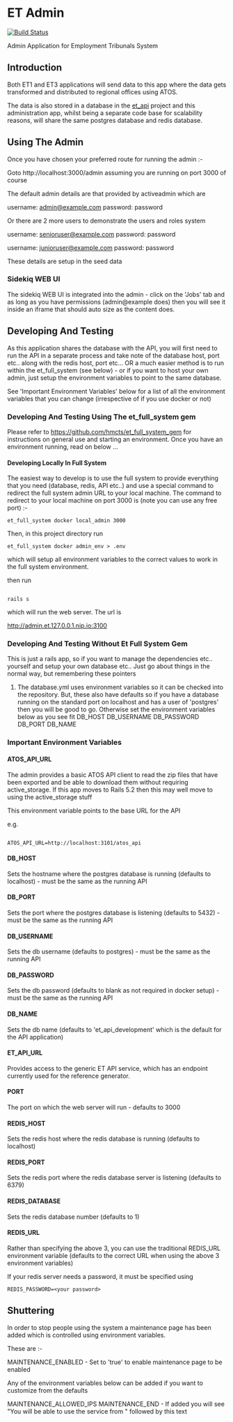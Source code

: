 # ET Admin

[![Build Status](https://dev.azure.com/HMCTS-PET/pet-azure-infrastructure/_apis/build/status/et-admin?branchName=develop)](https://dev.azure.com/HMCTS-PET/pet-azure-infrastructure/_build/latest?definitionId=18&branchName=develop)

Admin Application for Employment Tribunals System

## Introduction

Both ET1 and ET3 applications will send data to this app where the data gets transformed
and distributed to regional offices using ATOS.

The data is also stored in a database in the [et_api](https://github.com/ministryofjustice/et_api) project and this
administration app, whilst being a separate code base for scalability reasons, will share the same postgres database
and redis database.


## Using The Admin

Once you have chosen your preferred route for running the admin :-

Goto http://localhost:3000/admin assuming you are running on port 3000 of course

The default admin details are that provided by activeadmin which are

username: admin@example.com
password: password

Or there are 2 more users to demonstrate the users and roles system

username: senioruser@example.com
password: password

username: junioruser@example.com
password: password

These details are setup in the seed data

### Sidekiq WEB UI

The sidekiq WEB UI is integrated into the admin - click on the 'Jobs' tab and as long as you have permissions (admin@example does) then
you will see it inside an iframe that should auto size as the content does.


## Developing And Testing

As this application shares the database with the API, you will first need to run the API in a separate process and take note of the database
host, port etc.. along with the redis host, port etc...  OR a much easier method is to run within the et_full_system (see below)  - or if you want to host your own admin, just setup the environment variables to point to the same database.  

See 'Important Environment Variables' below for a list of all the environment variables that you can change (irrespective of if you use docker or not)

### Developing And Testing Using The et_full_system gem

Please refer to https://github.com/hmcts/et_full_system_gem for instructions on general use and starting an environment.
Once you have an environment running, read on below ...

#### Developing Locally In Full System

The easiest way to develop is to use the full system to provide everything that you need (database, redis, API etc..)
and use a special command to redirect the full system admin URL to your local machine.
The command to redirect to your local machine on port 3000 is (note you can use any free port) :-

```
et_full_system docker local_admin 3000
```

Then, in this project directory run

```
et_full_system docker admin_env > .env
```

which will setup all environment variables to the correct values to work in the full system environment.

then run

```

rails s

```

which will run the web server.  The url is

http://admin.et.127.0.0.1.nip.io:3100


### Developing And Testing Without Et Full System Gem

This is just a rails app, so if you want to manage the dependencies etc.. yourself and
setup your own database etc.. Just go about things in the normal way, but remembering these pointers

1. The database.yml uses environment variables so it can be checked into the repository.
   But, these also have defaults so if you have a database running on the standard port on localhost and
   has a user of 'postgres' then you will be good to go.  Otherwise set the environment variables below as you 
   see fit
   DB_HOST
   DB_USERNAME
   DB_PASSWORD
   DB_PORT
   DB_NAME


### Important Environment Variables

#### ATOS_API_URL

The admin provides a basic ATOS API client to read the zip files that have been
exported and be able to download them without requiring active_storage.
If this app moves to Rails 5.2 then this may well move to using the active_storage stuff

This environment variable points to the base URL for the API

e.g.
```

ATOS_API_URL=http://localhost:3101/atos_api

```

#### DB_HOST

Sets the hostname where the postgres database is running (defaults to localhost) - must be the same as the running API

#### DB_PORT

Sets the port where the postgres database is listening (defaults to 5432) - must be the same as the running API

#### DB_USERNAME

Sets the db username (defaults to postgres) - must be the same as the running API

#### DB_PASSWORD

Sets the db password (defaults to blank as not required in docker setup) - must be the same as the running API

#### DB_NAME

Sets the db name (defaults to 'et_api_development' which is the default for the API application)

#### ET_API_URL

Provides access to the generic ET API service, which has an endpoint currently used for the reference generator.

#### PORT

The port on which the web server will run - defaults to 3000

#### REDIS_HOST

Sets the redis host where the redis database is running (defaults to localhost)

#### REDIS_PORT

Sets the redis port where the redis database server is listening (defaults to 6379)

#### REDIS_DATABASE

Sets the redis database number (defaults to 1)

#### REDIS_URL

Rather than specifying the above 3, you can use the traditional REDIS_URL environment variable (defaults to the correct URL when using the above 3 environment variables)


If your redis server needs a password, it must be specified using

```
REDIS_PASSWORD=<your password>
```

## Shuttering

In order to stop people using the system a maintenance page has been added which is controlled using environment
variables.

These are :-

MAINTENANCE_ENABLED - Set to 'true' to enable maintenance page to be enabled

Any of the environment variables below can be added if you want to customize from the defaults

MAINTENANCE_ALLOWED_IPS
MAINTENANCE_END - If added you will see "You will be able to use the service from " followed by this text

